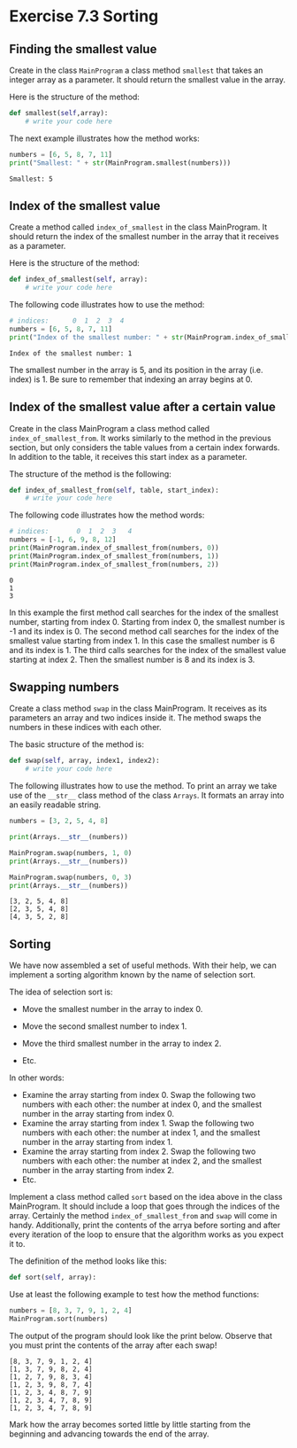 # Exercise 7.3 Sorting

## Finding the smallest value

Create in the class `MainProgram` a class method `smallest` that takes an integer array as a parameter. It should return the smallest value in the array.

Here is the structure of the method:

```python
def smallest(self,array):
    # write your code here
```

The next example illustrates how the method works:

```python
numbers = [6, 5, 8, 7, 11]
print("Smallest: " + str(MainProgram.smallest(numbers)))
```

```plaintext
Smallest: 5
```

## Index of the smallest value

Create a method called `index_of_smallest` in the class MainProgram. It should return the index of the smallest number in the array that it receives as a parameter.

Here is the structure of the method:

```python
def index_of_smallest(self, array):
    # write your code here
```

The following code illustrates how to use the method:

```python
# indices:      0  1  2  3  4
numbers = [6, 5, 8, 7, 11]
print("Index of the smallest number: " + str(MainProgram.index_of_smallest(numbers)))
```

```plaintext
Index of the smallest number: 1
```

The smallest number in the array is 5, and its position in the array (i.e. index) is 1. Be sure to remember that indexing an array begins at 0.

## Index of the smallest value after a certain value

Create in the class MainProgram a class method called `index_of_smallest_from`. It works similarly to the method in the previous section, but only considers the table values from a certain index forwards. In addition to the table, it receives this start index as a parameter.

The structure of the method is the following:

```python
def index_of_smallest_from(self, table, start_index):
    # write your code here
```

The following code illustrates how the method words:

```python
# indices:       0  1  2  3   4
numbers = [-1, 6, 9, 8, 12]
print(MainProgram.index_of_smallest_from(numbers, 0))
print(MainProgram.index_of_smallest_from(numbers, 1))
print(MainProgram.index_of_smallest_from(numbers, 2))
```

```plaintext
0
1
3
```


In this example the first method call searches for the index of the smallest number, starting from index 0. Starting from index 0, the smallest number is -1 and its index is 0. The second method call searches for the index of the smallest value starting from index 1. In this case the smallest number is 6 and its index is 1. The third calls searches for the index of the smallest value starting at index 2. Then the smallest number is 8 and its index is 3.

## Swapping numbers

Create a class method `swap` in the class MainProgram. It receives as its parameters an array and two indices inside it. The method swaps the numbers in these indices with each other.

The basic structure of the method is:

```python
def swap(self, array, index1, index2):
    # write your code here
```

The following illustrates how to use the method. To print an array we take use of the `__str__` class method of the class `Arrays`. It formats an array into an easily readable string.

```python
numbers = [3, 2, 5, 4, 8]

print(Arrays.__str__(numbers))

MainProgram.swap(numbers, 1, 0)
print(Arrays.__str__(numbers))

MainProgram.swap(numbers, 0, 3)
print(Arrays.__str__(numbers))
```

```plaintext
[3, 2, 5, 4, 8]
[2, 3, 5, 4, 8]
[4, 3, 5, 2, 8]
```

## Sorting

We have now assembled a set of useful methods. With their help, we can implement a sorting algorithm known by the name of selection sort.

The idea of selection sort is:

- Move the smallest number in the array to index 0.
- Move the second smallest number to index 1.
- Move the third smallest number in the array to index 2.

- Etc.

In other words:

- Examine the array starting from index 0. Swap the following two numbers with each other: the number at index 0, and the smallest number in the array starting from index 0.
- Examine the array starting from index 1. Swap the following two numbers with each other: the number at index 1, and the smallest number in the array starting from index 1.
- Examine the array starting from index 2. Swap the following two numbers with each other: the number at index 2, and the smallest number in the array starting from index 2.
- Etc.

Implement a class method called `sort` based on the idea above in the class MainProgram. It should include a loop that goes through the indices of the array. Certainly the method `index_of_smallest_from` and `swap` will come in handy. Additionally, print the contents of the arrya before sorting and after every iteration of the loop to ensure that the algorithm works as you expect it to.

The definition of the method looks like this:

```python
def sort(self, array):

```

Use at least the following example to test how the method functions:

```python
numbers = [8, 3, 7, 9, 1, 2, 4]
MainProgram.sort(numbers)
```

The output of the program should look like the print below. Observe that you must print the contents of the array after each swap!

```plaintext
[8, 3, 7, 9, 1, 2, 4]
[1, 3, 7, 9, 8, 2, 4]
[1, 2, 7, 9, 8, 3, 4]
[1, 2, 3, 9, 8, 7, 4]
[1, 2, 3, 4, 8, 7, 9]
[1, 2, 3, 4, 7, 8, 9]
[1, 2, 3, 4, 7, 8, 9]
```

Mark how the array becomes sorted little by little starting from the beginning and advancing towards the end of the array.
